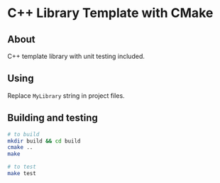 # C++ Library Template with CMake

## About
C++ template library with unit testing included.

## Using
Replace `MyLibrary` string in project files.

## Building and testing
```sh
# to build
mkdir build && cd build
cmake ..
make

# to test
make test
```
